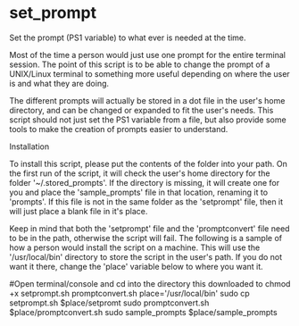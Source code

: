 # set_prompt
Set the prompt (PS1 variable) to what ever is needed at the time.

  Most of the time a person would just use one prompt for the entire
terminal session. The point of this script is to be able to change
the prompt of a UNIX/Linux terminal to something more useful
depending on where the user is and what they are doing.

  The different prompts will actually be stored in a dot file in the
user's home directory, and can be changed or expanded to fit the
user's needs. This script should not just set the PS1 variable from
a file, but also provide some tools to make the creation of prompts
easier to understand.

Installation

  To install this script, please put the contents of the folder into
your path. On the first run of the script, it will check the user's
home directory for the folder '~/.stored_prompts'. If the directory
is missing, it will create one for you and place the 'sample_prompts'
file in that location, renaming it to 'prompts'. If this file is not
in the same folder as the 'setprompt' file, then it will just place
a blank file in it's place.

  Keep in mind that both the 'setprompt' file and the 'promptconvert'
file need to be in the path, otherwise the script will fail. The
following is a sample of how a person would install the script on
a machine. This will use the '/usr/local/bin' directory to store the
script in the user's path. If you do not want it there, change the
'place' variable below to where you want it.

#Open terminal/console and cd into the directory this downloaded to
chmod +x setprompt.sh promptconvert.sh
place='/usr/local/bin'
sudo cp setprompt.sh $place/setpromt
sudo promptconvert.sh $place/promptconvert.sh
sudo sample_prompts $place/sample_prompts
